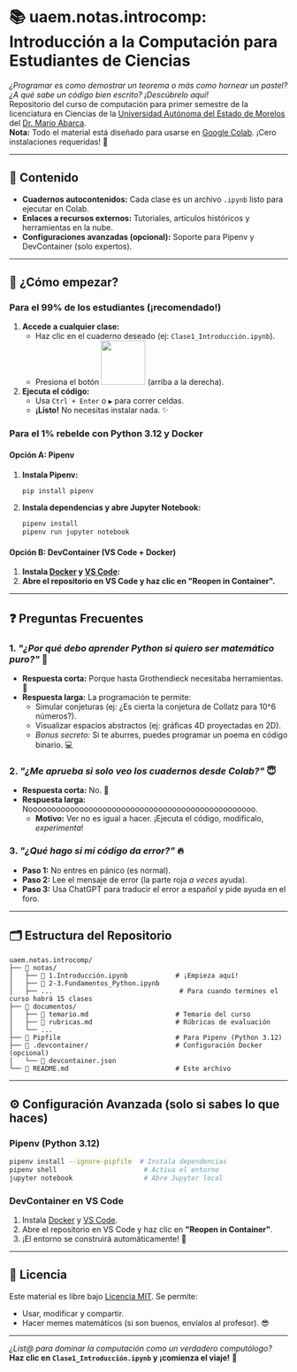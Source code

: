 
# 📚 uaem.notas.introcomp: Introducción a la Computación para Estudiantes de Ciencias

*¿Programar es como demostrar un teorema o más como hornear un pastel? ¿A qué sabe un código bien escrito? ¡Descúbrelo aquí!*  
Repositorio del curso de computación para primer semestre de la licenciatura en Ciencias de la [Universidad Autónoma del Estado de Morelos](https://www.uaem.mx/) del [Dr. Mario Abarca](https://www.knkillname.org/).  
**Nota:** Todo el material está diseñado para usarse en [Google Colab](https://colab.research.google.com). ¡Cero instalaciones requeridas! 🚀

---

## 🌟 Contenido

- **Cuadernos autocontenidos:** Cada clase es un archivo `.ipynb` listo para ejecutar en Colab.
- **Enlaces a recursos externos:** Tutoriales, artículos históricos y herramientas en la nube.
- **Configuraciones avanzadas (opcional):** Soporte para Pipenv y DevContainer (solo expertos).

---

## 🚀 ¿Cómo empezar?

### Para el 99% de los estudiantes (¡recomendado!)

1. **Accede a cualquier clase:**  
   - Haz clic en el cuaderno deseado (ej: `Clase1_Introducción.ipynb`).
   - Presiona el botón <img src="https://colab.research.google.com/assets/colab-badge.svg" width="80"> (arriba a la derecha).
2. **Ejecuta el código:**  
   - Usa `Ctrl + Enter` o `▶️` para correr celdas.
   - **¡Listo!** No necesitas instalar nada. ✨

### Para el 1% rebelde con Python 3.12 y Docker

#### Opción A: Pipenv

1. **Instala Pipenv:**

    ```bash
    pip install pipenv
    ```

2. **Instala dependencias y abre Jupyter Notebook:**

    ```bash
    pipenv install
    pipenv run jupyter notebook
    ```

#### Opción B: DevContainer (VS Code + Docker)

1. **Instala [Docker](https://www.docker.com/get-started) y [VS Code](https://code.visualstudio.com/):**
2. **Abre el repositorio en VS Code y haz clic en "Reopen in Container".**

---

## ❓ Preguntas Frecuentes

### 1. *"¿Por qué debo aprender Python si quiero ser matemático puro?"* 🤔  

- **Respuesta corta:** Porque hasta Grothendieck necesitaba herramientas. 🔧  
- **Respuesta larga:** La programación te permite:  
  - Simular conjeturas (ej: ¿Es cierta la conjetura de Collatz para 10^6 números?).  
  - Visualizar espacios abstractos (ej: gráficas 4D proyectadas en 2D).  
  - *Bonus secreto:* Si te aburres, puedes programar un poema en código binario. 💻  

### 2. *"¿Me aprueba si solo veo los cuadernos desde Colab?"* 😇  

- **Respuesta corta:** No. 🚫  
- **Respuesta larga:** Nooooooooooooooooooooooooooooooooooooooooooooooooo.  
  - **Motivo:** Ver no es igual a hacer. ¡Ejecuta el código, modifícalo, *experimenta*!  

### 3. *"¿Qué hago si mi código da error?"* 🔥  

- **Paso 1:** No entres en pánico (es normal).  
- **Paso 2:** Lee el mensaje de error (la parte roja *a veces* ayuda).  
- **Paso 3:** Usa ChatGPT para traducir el error a español y pide ayuda en el foro.  

---

## 🗂️ Estructura del Repositorio

```plaintext
uaem.notas.introcomp/
├── 📁 notas/
│   ├── 📘 1.Introducción.ipynb            # ¡Empieza aquí!
│   ├── 📘 2-3.Fundamentos_Python.ipynb
│   ├── ...                                # Para cuando termines el curso habrá 15 clases
├── 📁 documentos/
│   ├── 📄 temario.md                      # Temario del curso
│   ├── 📄 rubricas.md                     # Rúbricas de evaluación
│   └── ...
├── 📄 Pipfile                             # Para Pipenv (Python 3.12)
├── 📁 .devcontainer/                      # Configuración Docker (opcional)
│   └── 📄 devcontainer.json
└── 📄 README.md                           # Este archivo
```

---

## ⚙️ Configuración Avanzada (solo si sabes lo que haces)

### Pipenv (Python 3.12)

```bash
pipenv install --ignore-pipfile  # Instala dependencias
pipenv shell                      # Activa el entorno
jupyter notebook                  # Abre Jupyter local
```

### DevContainer en VS Code

1. Instala [Docker](https://www.docker.com/) y [VS Code](https://code.visualstudio.com/).  
2. Abre el repositorio en VS Code y haz clic en **"Reopen in Container"**.  
3. ¡El entorno se construirá automáticamente! 🐳  

---

## 📜 Licencia

Este material es libre bajo [Licencia MIT](LICENSE). Se permite:  

- Usar, modificar y compartir.  
- Hacer memes matemáticos (si son buenos, envíalos al profesor). 😎  

---

*¿List@ para dominar la computación como un verdadero computólogo?*  
**Haz clic en `Clase1_Introducción.ipynb` y ¡comienza el viaje!** 🌌
